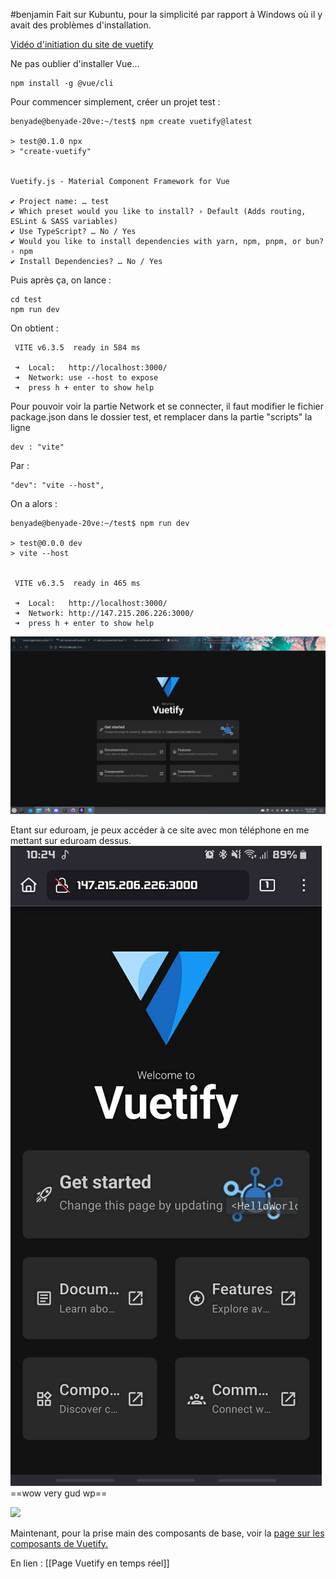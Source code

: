 #benjamin
Fait sur Kubuntu, pour la simplicité par rapport à Windows où il y avait des problèmes d'installation.

[Vidéo d'initiation du site de vuetify](https://www.vuemastery.com/courses/beautify-with-vuetify/getting-started-with-vuetify/)

Ne pas oublier d'installer Vue...
```
npm install -g @vue/cli
```
Pour commencer simplement, créer un projet test :
```
benyade@benyade-20ve:~/test$ npm create vuetify@latest

> test@0.1.0 npx
> "create-vuetify"


Vuetify.js - Material Component Framework for Vue

✔ Project name: … test
✔ Which preset would you like to install? › Default (Adds routing, ESLint & SASS variables)
✔ Use TypeScript? … No / Yes
✔ Would you like to install dependencies with yarn, npm, pnpm, or bun? › npm
✔ Install Dependencies? … No / Yes

```
Puis après ça, on lance :
```
cd test
npm run dev
```
On obtient : 
```
 VITE v6.3.5  ready in 584 ms  
  
 ➜  Local:   http://localhost:3000/  
 ➜  Network: use --host to expose  
 ➜  press h + enter to show help
```
Pour pouvoir voir la partie Network et se connecter, il faut modifier le fichier package.json dans le dossier test, et remplacer dans la partie "scripts" la ligne 
```
dev : "vite"
```
Par :
```
"dev": "vite --host",
```
On a alors :
```
benyade@benyade-20ve:~/test$ npm run dev  
  
> test@0.0.0 dev  
> vite --host  
  
  
 VITE v6.3.5  ready in 465 ms  
  
 ➜  Local:   http://localhost:3000/  
 ➜  Network: http://147.215.206.226:3000/  
 ➜  press h + enter to show help
```
![](attachments/Pasted%20image%2020250521102357.png)

Etant sur eduroam, je peux accéder à ce site avec mon téléphone en me mettant sur eduroam dessus.
![300](attachments/Pasted%20image%2020250521102601.png)
==wow very gud wp==


![](https://perso.esiee.fr/~zhangbe/wow.gif)

Maintenant, pour la prise main des composants de base, voir la [page sur les composants de Vuetify.](https://vuetifyjs.com/en/components/all/#containment)

En lien :
[[Page Vuetify en temps réel]]